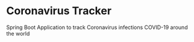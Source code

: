 # Coronavirus Tracker
Spring Boot Application to track Coronavirus infections COVID-19 around the world
